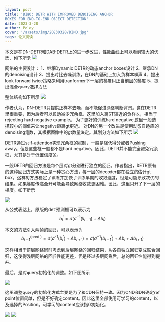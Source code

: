 ```yaml
---
layout: post
title: 'DINO: DETR WITH IMPROVED DENOISING ANCHOR
BOXES FOR END-TO-END OBJECT DETECTION'
date: 2023-3-28
author: Poley
cover: '/assets/img/20230328/DINO.jpg'
tags: 论文阅读  
---
```


本文是在DN-DETR和DAB-DETR上的进一步改进，性能曲线上可以看到较大的优势，如下所示
![](/assets/img/20230328/DINOF1.jpg)

网络的主要设计：
1、继承Dynamic DETR的动态anchor boxes设计
2、继承DN的denoising设计
3、提出对比去噪训练，在DN的基础上加入负样本噪声
4、提出look forward twice策略来利用tranformer下一层的梯度纠正当前层的梯度
5、提出混合query选择方法

整体结构如下所示
![](/assets/img/20230328/DINOF2.jpg)

作者认为，DN-DETR只提供正样本去噪，而不能促进网络判断背景。这在DETR里很重要，因为后者可以帮助减少冗余框。这里加入离GT较近的负样本，相当于rejecting hard negative example。
为了更好的训练hard negative,这里一般选择较小的阈值来让negative距离gt更近。
对DN的另一个改进是使用动态自适应的denoising组数，其根据图像中的gt数量决定。其划分方法如下所示
![](/assets/img/20230328/DINOF3.jpg)

DETR通过self-attention实现冗余框的抑制，一般是降低得分或者Pushing away。但是这些框一般都不是hard negative。因此，DETR并不能完全避免冗余框，尤其是对于低置信度的。

一般DETR的回归方法是每个层对gt分别进行独立的回归。作者指出，DETR原有的这种回归方式实际上是一种贪心方法，每一层的decoder都在独立的估计gt box。这样的方法稳定了训练并加快了训练早期的收敛速度，但是可能导致次优的结果。如果梯度传递全开可能会导致网络收敛更困难。因此，这里只开了下一层的梯度。如下所示

![](/assets/img/20230328/DINOF4.jpg)

从公式表达上，原版的detr预测框可以表示为
$$
\begin{equation}
b_i^{\prime}=\sigma\left(\sigma^{-1}\left(b_{i-1}\right)+\Delta b_i\right)
\end{equation}
$$

本文的方法引入两帧的回归，可以表示为
$$
\begin{equation}
b_{i+1}^{(\text {pred })}=\sigma\left(\sigma^{-1}\left(b_i^{\prime}\right)+\Delta b_{i+1}\right)=\sigma\left(\sigma^{-1}\left(b_{i-1}^{\prime}\right)+\Delta b_i+\Delta b_{i+1}\right)
\end{equation}
$$

这样相当于前层网络同时考虑到后层网络的回归结果，从各自独立回归变成联合回归，这使得浅层网络的回归性能更差，但是经过多层网络后，总的回归性能得到提升。

最后，是对query初始化的调整。如下图所示

![](/assets/img/20230328/DINOF5.jpg)

这里调整query的初始化方式主要是为了和CDN保持一致。因为CND和DN确定ref point位置简单，但是不好确定content。因此这里全部使用可学习的content，以及选择的Position。可学习的content应该指0初始化。


![](/assets/img/20230328/DINOF6.jpg)
![](/assets/img/20230328/DINOT5.jpg)